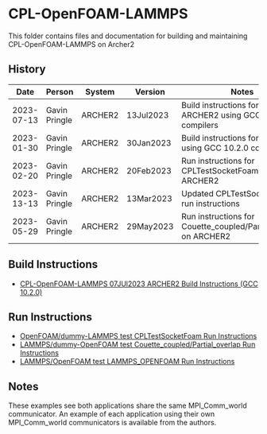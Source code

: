 CPL-OpenFOAM-LAMMPS
===================

This folder contains files and documentation for building and maintaining CPL-OpenFOAM-LAMMPS on Archer2

History
-------

Date | Person | System | Version | Notes
---- | -------|--------|---------|------
2023-07-13 | Gavin Pringle | ARCHER2 | 13Jul2023 | Build instructions for rebuilt ARCHER2 using GCC 10.2.0 compilers
2023-01-30 | Gavin Pringle | ARCHER2 | 30Jan2023 | Build instructions for ARCHER2 using GCC 10.2.0 compilers
2023-02-20 | Gavin Pringle | ARCHER2 | 20Feb2023 | Run instructions for CPLTestSocketFoam on ARCHER2
2023-13-13 | Gavin Pringle | ARCHER2 | 13Mar2023 | Updated CPLTestSocketFoam run instructions
2023-05-29 | Gavin Pringle | ARCHER2 | 29May2023 | Run instructions for Couette_coupled/Partial_overlap on ARCHER2

Build Instructions
------------------

* [CPL-OpenFOAM-LAMMPS 07JUl2023 ARCHER2 Build Instructions (GCC 10.2.0)](build_cpl-openfoam-lammps_13Jul2023_gcc1020.md)

Run Instructions
------------------

* [OpenFOAM/dummy-LAMMPS test CPLTestSocketFoam Run Instructions](run_CPLTestSocketFoam.md)
* [LAMMPS/dummy-OpenFOAM test Couette_coupled/Partial_overlap Run Instructions](run_Couette_coupled_Partial_overlap.md)
* [LAMMPS/OpenFOAM test LAMMPS_OPENFOAM Run Instructions](run_LAMMPS_OPENFOAM.md)


Notes
-----
These examples see both applications share the same MPI_Comm_world communicator.  An example of each application using their own MPI_Comm_world communicators is available from the authors.
